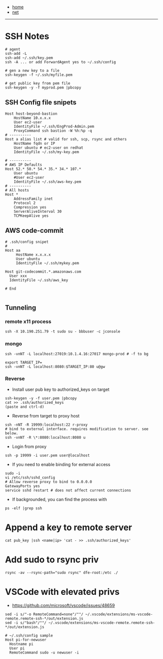 - [home](/index.md)
- [net](/net.md)
---
# SSH Notes

```
# agent
ssh-add -L
ssh-add ~/.ssh/key.pem
ssh -A ... or add ForwardAgent yes to ~/.ssh/config

# gen a new key to a file
ssh-keygen -f ~/.ssh/myfile.pem

# get public key from pem file
ssh-keygen -y -f myprod.pem |pbcopy

```

## SSH Config file snipets
```
Host host-beyond-bastion
    HostName 10.x.x.x
    User ec2-user
    IdentityFile ~/.ssh/EngProd-Admin.pem
    ProxyCommand ssh bastion -W %h:%p -q
# ----------
Host a alias list # valid for ssh, scp, rsync and others
    HostName fqdn or IP
    User ubuntu # ec2-user on redhat
    IdentityFile ~/.ssh/my-key.pem

# ----------
# AWS IP Defaults
Host 52.* 50.* 54.* 35.* 34.* 107.*
    User ubuntu
    #User ec2-user
    IdentityFile ~/.ssh/aws-key.pem
# ----------
# All hosts 
Host *
    AddressFamily inet
    Protocol 2
    Compression yes
    ServerAliveInterval 30
    TCPKeepAlive yes
```

## AWS code-commit 
```
# .ssh/config snipet
# 
Host aa
     HostName x.x.x.x
     User ubuntu
     IdentityFile ~/.ssh/mykey.pem

Host git-codecommit.*.amazonaws.com
  User xxx
  IdentityFile ~/.ssh/aws_key

# End


```
## Tunneling
### remote x11 process
`ssh -X 10.190.251.79 -t sudo su - bbbuser -c jconsole`
### mongo
```
ssh -vnNT -L localhost:27019:10.1.4.16:27017 mongo-prod # -f to bg

export TARGET_IP=
ssh -vnNT -L localhost:8080:$TARGET_IP:80 u@gw
```
### Reverse
- Install user pub key to authorized_keys on target
```
ssh-keygen -y -f user.pem |pbcopy
cat >> .ssh/authorized_keys
(paste and ctrl-d)
```
- Reverse from target to proxy host
```
ssh -nNT -R 19999:localhost:22 r-proxy
# bind to external interface. requires modification to server. see below.
ssh -vnNT -R \*:8080:localhost:8080 u 
```
- Login from proxy
```
ssh -p 19999 -i user.pem user@localhost
```
- If you need to enable binding for external access
```
sudo -i
vi /etc/ssh/sshd_config
# Allow reverse proxy to bind to 0.0.0.0
GatewayPorts yes
service sshd restart # does not affect current connections
```
- If backgrounded, you can find the process with
```
ps -elf |grep ssh
```
# Append a key to remote server
```
cat pub_key |ssh <name|ip> 'cat - >> .ssh/authorized_keys'
```

# Add sudo to rsync priv
```
rsync -av --rsync-path="sudo rsync" dfe-root:/etc ./
```

# VSCode with elevated privs
- https://github.com/microsoft/vscode/issues/48659
```
sed -i s/"-o RemoteCommand=none"/""/ ~/.vscode/extensions/ms-vscode-remote.remote-ssh-*/out/extension.js
sed -i s/"bash"/""/ ~/.vscode/extensions/ms-vscode-remote.remote-ssh-*/out/extension.js

# ~/.ssh/config sample
Host pi-for-newuser
  Hostname pi
  User pi
  RemoteCommand sudo -u newuser -i

```